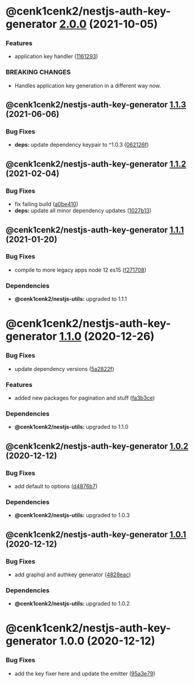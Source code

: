 # @cenk1cenk2/nestjs-auth-key-generator [2.0.0](https://github.com/cenk1cenk2/nestjs-tools/compare/@cenk1cenk2/nestjs-auth-key-generator@1.1.3...@cenk1cenk2/nestjs-auth-key-generator@2.0.0) (2021-10-05)

### Features

- application key handler ([1161293](https://github.com/cenk1cenk2/nestjs-tools/commit/11612938f18fc2edf6aab32d131721f835cf0815))

### BREAKING CHANGES

- Handles application key generation in a different way now.

## @cenk1cenk2/nestjs-auth-key-generator [1.1.3](https://github.com/cenk1cenk2/nestjs-tools/compare/@cenk1cenk2/nestjs-auth-key-generator@1.1.2...@cenk1cenk2/nestjs-auth-key-generator@1.1.3) (2021-06-06)

### Bug Fixes

- **deps:** update dependency keypair to ^1.0.3 ([062126f](https://github.com/cenk1cenk2/nestjs-tools/commit/062126f1d89ecc1d200e0d8b47ec4561e72b2990))

## @cenk1cenk2/nestjs-auth-key-generator [1.1.2](https://github.com/cenk1cenk2/nestjs-tools/compare/@cenk1cenk2/nestjs-auth-key-generator@1.1.1...@cenk1cenk2/nestjs-auth-key-generator@1.1.2) (2021-02-04)

### Bug Fixes

- fix failing build ([a0be410](https://github.com/cenk1cenk2/nestjs-tools/commit/a0be410e4abc9bb10c2425a76105747f88b50493))
- **deps:** update all minor dependency updates ([1027b13](https://github.com/cenk1cenk2/nestjs-tools/commit/1027b137574340f41137079ca56f62a9f13fd445))

## @cenk1cenk2/nestjs-auth-key-generator [1.1.1](https://github.com/cenk1cenk2/nestjs-tools/compare/@cenk1cenk2/nestjs-auth-key-generator@1.1.0...@cenk1cenk2/nestjs-auth-key-generator@1.1.1) (2021-01-20)

### Bug Fixes

- compile to more legacy apps node 12 es15 ([f271708](https://github.com/cenk1cenk2/nestjs-tools/commit/f27170886addb0eae7837816a45b2267fc658abe))

### Dependencies

- **@cenk1cenk2/nestjs-utils:** upgraded to 1.1.1

# @cenk1cenk2/nestjs-auth-key-generator [1.1.0](https://github.com/cenk1cenk2/nestjs-tools/compare/@cenk1cenk2/nestjs-auth-key-generator@1.0.2...@cenk1cenk2/nestjs-auth-key-generator@1.1.0) (2020-12-26)

### Bug Fixes

- update dependency versions ([5a2822f](https://github.com/cenk1cenk2/nestjs-tools/commit/5a2822f08ccd02d55e3db562f009eada826b0521))

### Features

- added new packages for pagination and stuff ([fa3b3ce](https://github.com/cenk1cenk2/nestjs-tools/commit/fa3b3ce8aa301e791b7131ed3cd6ee6280ef0ff0))

### Dependencies

- **@cenk1cenk2/nestjs-utils:** upgraded to 1.1.0

## @cenk1cenk2/nestjs-auth-key-generator [1.0.2](https://github.com/cenk1cenk2/nestjs-tools/compare/@cenk1cenk2/nestjs-auth-key-generator@1.0.1...@cenk1cenk2/nestjs-auth-key-generator@1.0.2) (2020-12-12)

### Bug Fixes

- add default to options ([d4876b7](https://github.com/cenk1cenk2/nestjs-tools/commit/d4876b7335725dccaebbd735f10d3540df6bea1c))

### Dependencies

- **@cenk1cenk2/nestjs-utils:** upgraded to 1.0.3

## @cenk1cenk2/nestjs-auth-key-generator [1.0.1](https://github.com/cenk1cenk2/nestjs-tools/compare/@cenk1cenk2/nestjs-auth-key-generator@1.0.0...@cenk1cenk2/nestjs-auth-key-generator@1.0.1) (2020-12-12)

### Bug Fixes

- add graphql and authkey generator ([4828eac](https://github.com/cenk1cenk2/nestjs-tools/commit/4828eaccf5690ae2c9f1d7d022eeecde6979f7aa))

### Dependencies

- **@cenk1cenk2/nestjs-utils:** upgraded to 1.0.2

# @cenk1cenk2/nestjs-auth-key-generator 1.0.0 (2020-12-12)

### Bug Fixes

- add the key fixer here and update the emitter ([95a3e79](https://github.com/cenk1cenk2/nestjs-tools/commit/95a3e79517c2bd5c8051200a2834f6ca2ab2250e))
